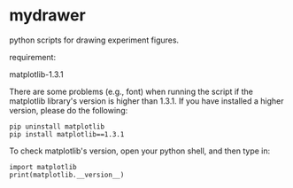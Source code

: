# mydrawer

python scripts for drawing experiment figures.

requirement:

matplotlib-1.3.1

There are some problems (e.g., font) when running the script if the matplotlib library's version is higher than 1.3.1.
If you have installed a higher version, please do the following:

```
pip uninstall matplotlib
pip install matplotlib==1.3.1
```

To check matplotlib's version, open your python shell, and then type in:
```
import matplotlib
print(matplotlib.__version__)
```